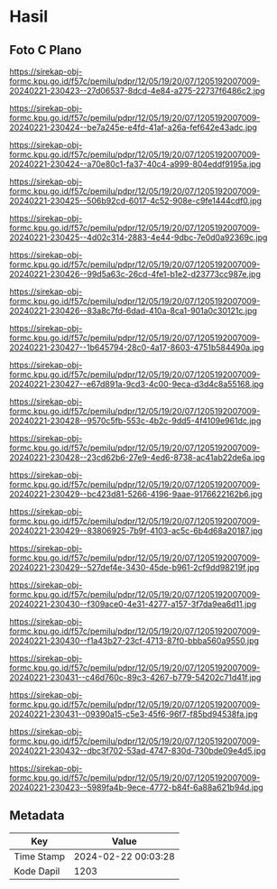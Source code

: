 # Hasil

## Foto C Plano

https://sirekap-obj-formc.kpu.go.id/f57c/pemilu/pdpr/12/05/19/20/07/1205192007009-20240221-230423--27d06537-8dcd-4e84-a275-22737f6486c2.jpg

https://sirekap-obj-formc.kpu.go.id/f57c/pemilu/pdpr/12/05/19/20/07/1205192007009-20240221-230424--be7a245e-e4fd-41af-a26a-fef642e43adc.jpg

https://sirekap-obj-formc.kpu.go.id/f57c/pemilu/pdpr/12/05/19/20/07/1205192007009-20240221-230424--a70e80c1-fa37-40c4-a999-804eddf9195a.jpg

https://sirekap-obj-formc.kpu.go.id/f57c/pemilu/pdpr/12/05/19/20/07/1205192007009-20240221-230425--506b92cd-6017-4c52-908e-c9fe1444cdf0.jpg

https://sirekap-obj-formc.kpu.go.id/f57c/pemilu/pdpr/12/05/19/20/07/1205192007009-20240221-230425--4d02c314-2883-4e44-9dbc-7e0d0a92369c.jpg

https://sirekap-obj-formc.kpu.go.id/f57c/pemilu/pdpr/12/05/19/20/07/1205192007009-20240221-230426--99d5a63c-26cd-4fe1-b1e2-d23773cc987e.jpg

https://sirekap-obj-formc.kpu.go.id/f57c/pemilu/pdpr/12/05/19/20/07/1205192007009-20240221-230426--83a8c7fd-6dad-410a-8ca1-901a0c30121c.jpg

https://sirekap-obj-formc.kpu.go.id/f57c/pemilu/pdpr/12/05/19/20/07/1205192007009-20240221-230427--1b645794-28c0-4a17-8603-4751b584490a.jpg

https://sirekap-obj-formc.kpu.go.id/f57c/pemilu/pdpr/12/05/19/20/07/1205192007009-20240221-230427--e67d891a-9cd3-4c00-9eca-d3d4c8a55168.jpg

https://sirekap-obj-formc.kpu.go.id/f57c/pemilu/pdpr/12/05/19/20/07/1205192007009-20240221-230428--9570c5fb-553c-4b2c-9dd5-4f4109e961dc.jpg

https://sirekap-obj-formc.kpu.go.id/f57c/pemilu/pdpr/12/05/19/20/07/1205192007009-20240221-230428--23cd62b6-27e9-4ed6-8738-ac41ab22de6a.jpg

https://sirekap-obj-formc.kpu.go.id/f57c/pemilu/pdpr/12/05/19/20/07/1205192007009-20240221-230429--bc423d81-5266-4196-9aae-9176622162b6.jpg

https://sirekap-obj-formc.kpu.go.id/f57c/pemilu/pdpr/12/05/19/20/07/1205192007009-20240221-230429--83806925-7b9f-4103-ac5c-6b4d68a20187.jpg

https://sirekap-obj-formc.kpu.go.id/f57c/pemilu/pdpr/12/05/19/20/07/1205192007009-20240221-230429--527def4e-3430-45de-b961-2cf9dd98219f.jpg

https://sirekap-obj-formc.kpu.go.id/f57c/pemilu/pdpr/12/05/19/20/07/1205192007009-20240221-230430--f309ace0-4e31-4277-a157-3f7da9ea6d11.jpg

https://sirekap-obj-formc.kpu.go.id/f57c/pemilu/pdpr/12/05/19/20/07/1205192007009-20240221-230430--f1a43b27-23cf-4713-87f0-bbba560a9550.jpg

https://sirekap-obj-formc.kpu.go.id/f57c/pemilu/pdpr/12/05/19/20/07/1205192007009-20240221-230431--c46d760c-89c3-4267-b779-54202c71d41f.jpg

https://sirekap-obj-formc.kpu.go.id/f57c/pemilu/pdpr/12/05/19/20/07/1205192007009-20240221-230431--09390a15-c5e3-45f6-96f7-f85bd94538fa.jpg

https://sirekap-obj-formc.kpu.go.id/f57c/pemilu/pdpr/12/05/19/20/07/1205192007009-20240221-230432--dbc3f702-53ad-4747-830d-730bde09e4d5.jpg

https://sirekap-obj-formc.kpu.go.id/f57c/pemilu/pdpr/12/05/19/20/07/1205192007009-20240221-230423--5989fa4b-9ece-4772-b84f-6a88a621b94d.jpg


## Metadata

| Key        | Value               |
| ---------- | ------------------- |
| Time Stamp | 2024-02-22 00:03:28 |
| Kode Dapil | 1203                |



